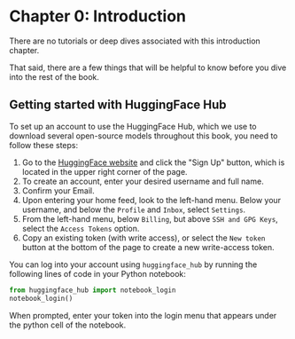 # Chapter 0: Introduction

There are no tutorials or deep dives associated with this introduction chapter.

That said, there are a few things that will be helpful to know before you dive into the rest of the book.

## Getting started with HuggingFace Hub

To set up an account to use the HuggingFace Hub, which we use to download several open-source models throughout this book, you need to follow these steps:

1. Go to the [HuggingFace website](https://huggingface.co/) and click the "Sign Up" button, which is located in the upper right corner of the page.
2. To create an account, enter your desired username and full name.
3. Confirm your Email.
4. Upon entering your home feed, look to the left-hand menu. Below your username, and below the `Profile` and `Inbox`, select `Settings`.
5. From the left-hand menu, below `Billing`, but above `SSH and GPG Keys`, select the `Access Tokens` option.
6. Copy an existing token (with write access), or select the `New token` button at the bottom of the page to create a new write-access token.

You can log into your account using `huggingface_hub` by running the following lines of code in your Python notebook:

```python
from huggingface_hub import notebook_login
notebook_login()
```

When prompted, enter your token into the login menu that appears under the python cell of the notebook.
